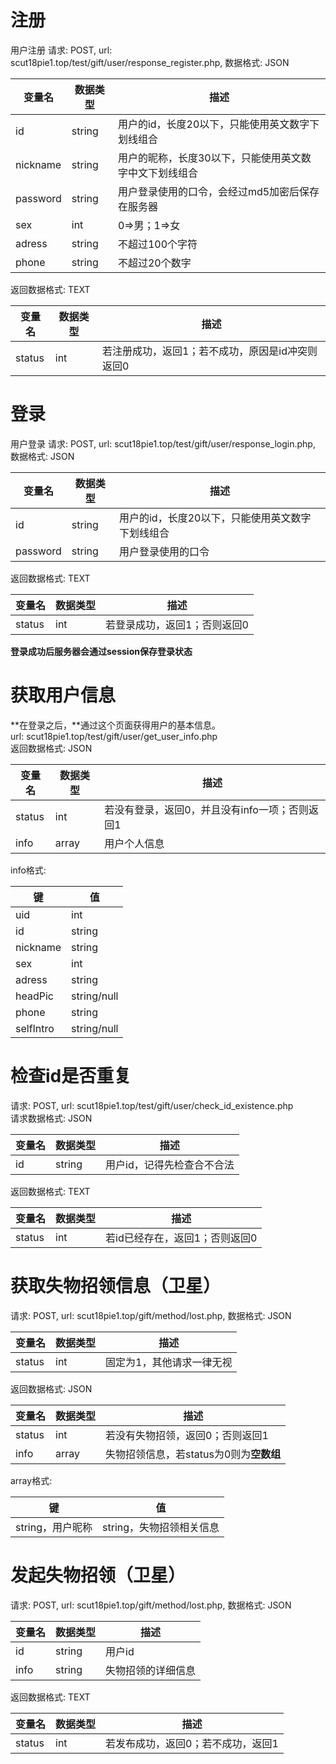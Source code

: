 # 注册

用户注册
请求: POST, url: scut18pie1.top/test/gift/user/response_register.php, 数据格式: JSON

| 变量名 | 数据类型 | 描述 |
| ------ | --------- | ----- |
| id | string | 用户的id，长度20以下，只能使用英文数字下划线组合 |
| nickname | string | 用户的昵称，长度30以下，只能使用英文数字中文下划线组合 |
| password | string | 用户登录使用的口令，会经过md5加密后保存在服务器 |
| sex | int | 0=>男；1=>女 |
| adress | string | 不超过100个字符 |
| phone | string | 不超过20个数字 |

返回数据格式: TEXT

| 变量名 | 数据类型 | 描述 |
| ------ | --------- | ----- |
| status | int | 若注册成功，返回1；若不成功，原因是id冲突则返回0|

# 登录

用户登录
请求: POST, url: scut18pie1.top/test/gift/user/response_login.php, 数据格式: JSON

| 变量名 | 数据类型 | 描述 |
| ------ | --------- | ----- |
| id | string | 用户的id，长度20以下，只能使用英文数字下划线组合 |
| password | string | 用户登录使用的口令 |

返回数据格式: TEXT

| 变量名 | 数据类型 | 描述 |
| ------ | --------- | ----- |
| status | int | 若登录成功，返回1；否则返回0|

**登录成功后服务器会通过session保存登录状态**

# 获取用户信息

**在登录之后，**通过这个页面获得用户的基本信息。    
url: scut18pie1.top/test/gift/user/get_user_info.php    
返回数据格式: JSON

| 变量名 | 数据类型 | 描述 |
| ------ | --------- | ----- |
| status | int | 若没有登录，返回0，并且没有info一项；否则返回1 |
| info | array | 用户个人信息 |

info格式:

| 键 | 值 |
| --- | --- |
| uid | int |
| id | string |
| nickname | string |
| sex | int |
| adress | string |
| headPic | string/null |
| phone | string |
| selfIntro | string/null |


# 检查id是否重复
请求: POST, url: scut18pie1.top/test/gift/user/check_id_existence.php    
请求数据格式: JSON

| 变量名 | 数据类型 | 描述 |
| ------ | --------- | ----- |
| id | string | 用户id，记得先检查合不合法 |

返回数据格式: TEXT

| 变量名 | 数据类型 | 描述 |
| ------ | --------- | ----- |
| status | int | 若id已经存在，返回1；否则返回0 |


# 获取失物招领信息（卫星）

请求: POST, url: scut18pie1.top/gift/method/lost.php, 数据格式: JSON

| 变量名 | 数据类型 | 描述 |
| ------ | --------- | ----- |
| status | int | 固定为1，其他请求一律无视 |

返回数据格式: JSON

| 变量名 | 数据类型 | 描述 |
| ------ | --------- | ----- |
| status | int | 若没有失物招领，返回0；否则返回1 |
| info | array | 失物招领信息，若status为0则为**空数组** |

array格式:

| 键 | 值 |
| --- | --- |
| string，用户昵称 | string，失物招领相关信息 |


# 发起失物招领（卫星）

请求: POST, url: scut18pie1.top/gift/method/lost.php, 数据格式: JSON

| 变量名 | 数据类型 | 描述 |
| ------ | --------- | ----- |
| id | string | 用户id |
| info | string | 失物招领的详细信息 |

返回数据格式: TEXT

| 变量名 | 数据类型 | 描述 |
| ------ | --------- | ----- |
| status | int | 若发布成功，返回0；若不成功，返回1 |